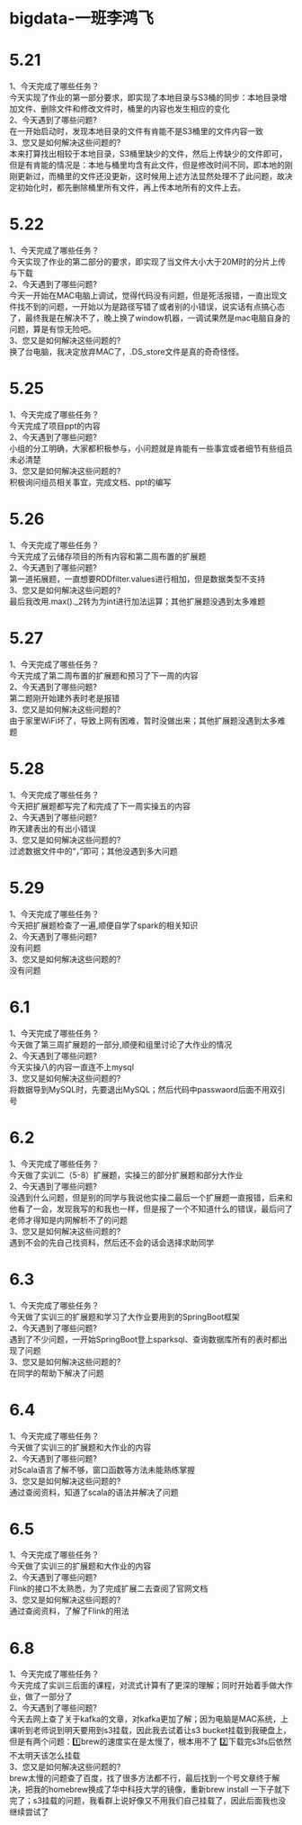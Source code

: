 # bigdata-一班李鸿飞
# 5.21
1、今天完成了哪些任务？<br/>
今天实现了作业的第一部分要求，即实现了本地目录与S3桶的同步：本地目录增加文件、删除文件和修改文件时，桶里的内容也发生相应的变化<br>
2、今天遇到了哪些问题? <br/>
在一开始启动时，发现本地目录的文件有肯能不是S3桶里的文件内容一致 <br/>
3、您又是如何解决这些问题的? <br/>
本来打算找出相较于本地目录，S3桶里缺少的文件，然后上传缺少的文件即可，但是有肯能的情况是：本地与桶里均含有此文件，但是修改时间不同，即本地的刚刚更新过，而桶里的文件还没更新，这时候用上述方法显然处理不了此问题，故决定初始化时，都先删除桶里所有文件，再上传本地所有的文件上去。
# 5.22
1、今天完成了哪些任务？<br/>
今天实现了作业的第二部分的要求，即实现了当文件大小大于20M时的分片上传与下载<br/>
2、今天遇到了哪些问题? <br/>
今天一开始在MAC电脑上调试，觉得代码没有问题，但是死活报错，一直出现文件找不到的问题，一开始以为是路径写错了或者别的小错误，说实话有点搞心态了，最终我是在解决不了，晚上换了window机器，一调试果然是mac电脑自身的问题，算是有惊无险吧。<br/>
3、您又是如何解决这些问题的? <br/>
换了台电脑，我决定放弃MAC了，.DS_store文件是真的奇奇怪怪。
# 5.25
1、今天完成了哪些任务？<br/>
今天完成了项目ppt的内容<br/>
2、今天遇到了哪些问题? <br/>
小组的分工明确，大家都积极参与，小问题就是肯能有一些事宜或者细节有些组员未必清楚<br/>
3、您又是如何解决这些问题的? <br/>
积极询问组员相关事宜，完成文档、ppt的编写
# 5.26
1、今天完成了哪些任务？<br/>
今天完成了云储存项目的所有内容和第二周布置的扩展题<br/>
2、今天遇到了哪些问题? <br/>
第一道拓展题，一直想要RDDfilter.values进行相加，但是数据类型不支持<br/>
3、您又是如何解决这些问题的? <br/>
最后我改用.max()._2转为为int进行加法运算；其他扩展题没遇到太多难题<br/>
# 5.27
1、今天完成了哪些任务？<br/>
今天完成了第二周布置的扩展题和预习了下一周的内容<br/>
2、今天遇到了哪些问题? <br/>
第二题刚开始建外表时老是报错<br/>
3、您又是如何解决这些问题的? <br/>
由于家里WiFi坏了，导致上网有困难，暂时没做出来；其他扩展题没遇到太多难题<br/>
# 5.28
1、今天完成了哪些任务？<br/>
今天把扩展题都写完了和完成了下一周实操五的内容<br/>
2、今天遇到了哪些问题? <br/>
昨天建表出的有出小错误<br/>
3、您又是如何解决这些问题的? <br/>
过滤数据文件中的“，”即可；其他没遇到多大问题<br/>
# 5.29
1、今天完成了哪些任务？<br/>
今天把扩展题检查了一遍,顺便自学了spark的相关知识<br/>
2、今天遇到了哪些问题? <br/>
没有问题<br/>
3、您又是如何解决这些问题的? <br/>
没有问题<br/>
# 6.1
1、今天完成了哪些任务？<br/>
今天做了第三周扩展题的一部分,顺便和组里讨论了大作业的情况<br/>
2、今天遇到了哪些问题? <br/>
今天实操八的内容一直连不上mysql<br/>
3、您又是如何解决这些问题的? <br/>
将数据导到MySQL时，先要退出MySQL；然后代码中passwaord后面不用双引号<br/>
# 6.2
1、今天完成了哪些任务？<br/>
今天做了实训二（5-8）扩展题，实操三的部分扩展题和部分大作业<br/>
2、今天遇到了哪些问题? <br/>
没遇到什么问题，但是别的同学与我说他实操二最后一个扩展题一直报错，后来和他看了一会，发现我写的和我也一样，但是报了一个不知道什么的错误，最后问了老师才得知是内网解析不了的问题<br/>
3、您又是如何解决这些问题的? <br/>
遇到不会的先自己找资料，然后还不会的话会选择求助同学<br/>
# 6.3
1、今天完成了哪些任务？<br/>
今天做了实训三的扩展题和学习了大作业要用到的SpringBoot框架<br/>
2、今天遇到了哪些问题? <br/>
遇到了不少问题，一开始SpringBoot登上sparksql、查询数据库所有的表时都出现了问题<br/>
3、您又是如何解决这些问题的? <br/>
在同学的帮助下解决了问题<br/>
# 6.4
1、今天完成了哪些任务？<br/>
今天做了实训三的扩展题和大作业的内容<br/>
2、今天遇到了哪些问题? <br/>
对Scala语言了解不够，窗口函数等方法未能熟练掌握<br/>
3、您又是如何解决这些问题的? <br/>
通过查阅资料，知道了scala的语法并解决了问题<br/>
# 6.5
1、今天完成了哪些任务？<br/>
今天做了实训三的扩展题和大作业的内容<br/>
2、今天遇到了哪些问题? <br/>
Flink的接口不太熟悉，为了完成扩展二去查阅了官网文档<br/>
3、您又是如何解决这些问题的? <br/>
通过查阅资料，了解了Flink的用法<br/>
# 6.8
1、今天完成了哪些任务？<br/>
今天完成了实训三后面的课程，对流式计算有了更深的理解；同时开始着手做大作业，做了一部分了<br/>
2、今天遇到了哪些问题? <br/>
今天去网上查了关于kafka的文章，对kafka更加了解；因为电脑是MAC系统，上课听到老师说到明天要用到s3挂载，因此我去试着让s3 bucket挂载到我硬盘上，但是有两个问题：1️⃣brew的速度实在是太慢了，根本用不了 2️⃣下载完s3fs后依然不太明天该怎么挂载<br/>
3、您又是如何解决这些问题的? <br/>
brew太慢的问题查了百度，找了很多方法都不行，最后找到一个号文章终于解决，把我的homebrew换成了华中科技大学的镜像，重新brew install 一下子就下完了；s3挂载的问题，我看群上说好像又不用我们自己挂载了，因此后面我也没继续尝试了<br/>
